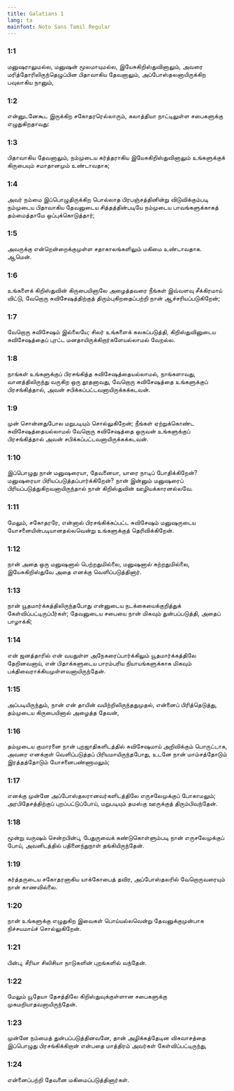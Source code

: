 ```yaml
---
title: Galatians 1
lang: ta
mainfont: Noto Sans Tamil Regular
---
```


###  1:1

மனுஷராலுமல்ல, மனுஷன் மூலமாயுமல்ல, இயேசுகிறிஸ்துவினாலும், அவரை மரித்தோரிலிருந்தெழுப்பின பிதாவாகிய தேவனாலும், அப்போஸ்தலனாயிருக்கிற பவுலாகிய நானும்,

###  1:2

என்னுடனேகூட இருக்கிற சகோதரரெல்லாரும், கலாத்தியா நாட்டிலுள்ள சபைகளுக்கு எழுதுகிறதாவது:

###  1:3

பிதாவாகிய தேவனாலும், நம்முடைய கர்த்தராகிய இயேசுகிறிஸ்துவினாலும் உங்களுக்குக் கிருபையும் சமாதானமும் உண்டாவதாக;

###  1:4

அவர் நம்மை இப்பொழுதிருக்கிற பொல்லாத பிரபஞ்சத்தினின்று விடுவிக்கும்படி நம்முடைய பிதாவாகிய தேவனுடைய சித்தத்தின்படியே நம்முடைய பாவங்களுக்காகத் தம்மைத்தாமே ஒப்புக்கொடுத்தார்;

###  1:5

அவருக்கு என்றென்றைக்குமுள்ள சதாகாலங்களிலும் மகிமை உண்டாவதாக. ஆமென்.

###  1:6

உங்களைக் கிறிஸ்துவின் கிருபையினாலே அழைத்தவரை நீங்கள் இவ்வளவு சீக்கிரமாய் விட்டு, வேறொரு சுவிசேஷத்திற்குத் திரும்புகிறதைப்பற்றி நான் ஆச்சரியப்படுகிறேன்;

###  1:7

வேறொரு சுவிசேஷம் இல்லையே; சிலர் உங்களைக் கலகப்படுத்தி, கிறிஸ்துவினுடைய சுவிசேஷத்தைப் புரட்ட மனதாயிருக்கிறார்களேயல்லாமல் வேறல்ல.

###  1:8

நாங்கள் உங்களுக்குப் பிரசங்கித்த சுவிசேஷத்தையல்லாமல், நாங்களாவது, வானத்திலிருந்து வருகிற ஒரு தூதனாவது, வேறொரு சுவிசேஷத்தை உங்களுக்குப் பிரசங்கித்தால், அவன் சபிக்கப்பட்டவனாயிருக்கக்கடவன்.

###  1:9

முன் சொன்னதுபோல மறுபடியும் சொல்லுகிறேன்; நீங்கள் ஏற்றுக்கொண்ட சுவிசேஷத்தையல்லாமல் வேறொரு சுவிசேஷத்தை ஒருவன் உங்களுக்குப் பிரசங்கித்தால் அவன் சபிக்கப்பட்டவனாயிருக்கக்கடவன்.

###  1:10

இப்பொழுது நான் மனுஷரையா, தேவனையா, யாரை நாடிப் போதிக்கிறேன்? மனுஷரையா பிரியப்படுத்தப்பார்க்கிறேன்? நான் இன்னும் மனுஷரைப் பிரியப்படுத்துகிறவனாயிருந்தால் நான் கிறிஸ்துவின் ஊழியக்காரனல்லவே.

###  1:11

மேலும், சகோதரரே, என்னால் பிரசங்கிக்கப்பட்ட சுவிசேஷம் மனுஷருடைய யோசனையின்படியானதல்லவென்று உங்களுக்குத் தெரிவிக்கிறேன்.

###  1:12

நான் அதை ஒரு மனுஷனால் பெற்றதுமில்லை, மனுஷனால் கற்றதுமில்லை, இயேசுகிறிஸ்துவே அதை எனக்கு வெளிப்படுத்தினார்.

###  1:13

நான் யூதமார்க்கத்திலிருந்தபோது என்னுடைய நடக்கையைக்குறித்துக் கேள்விப்பட்டிருப்பீர்கள்; தேவனுடைய சபையை நான் மிகவும் துன்பப்படுத்தி, அதைப் பாழாக்கி;

###  1:14

என் ஜனத்தாரில் என் வயதுள்ள அநேகரைப்பார்க்கிலும் யூதமார்க்கத்திலே தேறினவனாய், என் பிதாக்களுடைய பாரம்பரிய நியாயங்களுக்காக மிகவும் பக்திவைராக்கியமுள்ளவனாயிருந்தேன்.

###  1:15

அப்படியிருந்தும், நான் என் தாயின் வயிற்றிலிருந்ததுமுதல், என்னைப் பிரித்தெடுத்து, தம்முடைய கிருபையினால் அழைத்த தேவன்,

###  1:16

தம்முடைய குமாரனை நான் புறஜாதிகளிடத்தில் சுவிசேஷமாய் அறிவிக்கும் பொருட்டாக, அவரை எனக்குள் வெளிப்படுத்தப் பிரியமாயிருந்தபோது, உடனே நான் மாம்சத்தோடும் இரத்தத்தோடும் யோசனைபண்ணாமலும்;

###  1:17

எனக்கு முன்னே அப்போஸ்தலரானவர்களிடத்திலே எருசலேமுக்குப் போகாமலும்; அரபிதேசத்திற்குப் புறப்பட்டுப்போய், மறுபடியும் தமஸ்கு ஊருக்குத் திரும்பிவந்தேன்.

###  1:18

மூன்று வருஷம் சென்றபின்பு, பேதுருவைக் கண்டுகொள்ளும்படி நான் எருசலேமுக்குப் போய், அவனிடத்தில் பதினைந்துநாள் தங்கியிருந்தேன்.

###  1:19

கர்த்தருடைய சகோதரனாகிய யாக்கோபைத் தவிர, அப்போஸ்தலரில் வேறொருவரையும் நான் காணவில்லை.

###  1:20

நான் உங்களுக்கு எழுதுகிற இவைகள் பொய்யல்லவென்று தேவனுக்குமுன்பாக நிச்சயமாய்ச் சொல்லுகிறேன்.

###  1:21

பின்பு, சீரியா சிலிசியா நாடுகளின் புறங்களில் வந்தேன்.

###  1:22

மேலும் யூதேயா தேசத்திலே கிறிஸ்துவுக்குள்ளான சபைகளுக்கு முகமறியாதவனாயிருந்தேன்.

###  1:23

முன்னே நம்மைத் துன்பப்படுத்தினவனே, தான் அழிக்கத்தேடின விசுவாசத்தை இப்பொழுது பிரசங்கிக்கிறான் என்பதை மாத்திரம் அவர்கள் கேள்விப்பட்டிருந்து,

###  1:24

என்னைப்பற்றி தேவனை மகிமைப்படுத்தினார்கள்.

